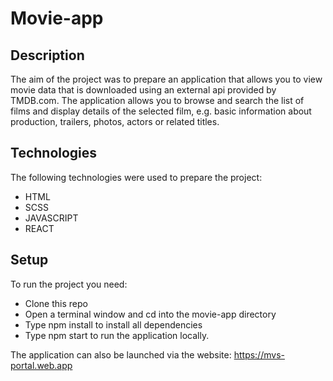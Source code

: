 # Movie-app

## Description
The aim of the project was to prepare an application that allows you to view movie data that is downloaded using an external api provided by TMDB.com. The application allows you to browse and search the list of films and display details of the selected film, e.g. basic information about production, trailers, photos, actors or related titles.

## Technologies
The following technologies were used to prepare the project:
- HTML
- SCSS
- JAVASCRIPT
- REACT

## Setup
To run the project you need:
- Clone this repo
- Open a terminal window and cd into the movie-app directory
- Type npm install to install all dependencies
- Type npm start to run the application locally.

The application can also be launched via the website: https://mvs-portal.web.app